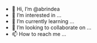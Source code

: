 - 👋 Hi, I’m @abrindea
- 👀 I’m interested in ...
- 🌱 I’m currently learning ...
- 💞️ I’m looking to collaborate on ...
- 📫 How to reach me ...

<!---
abrindea/abrindea is a ✨ special ✨ repository because its `README.md` (this file) appears on your GitHub profile.
You can click the Preview link to take a look at your changes.
--->
